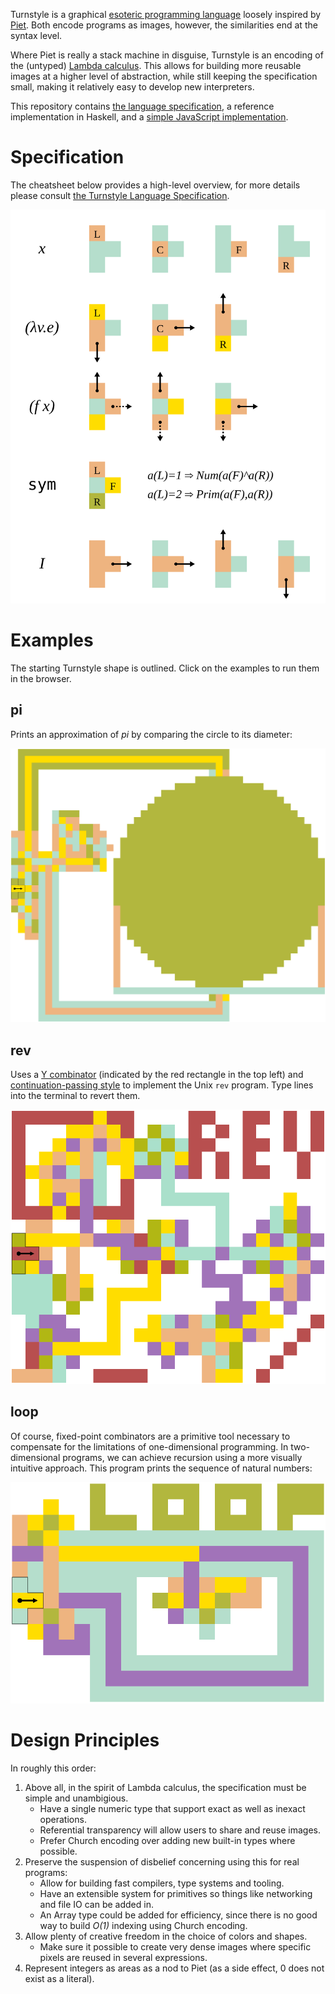 Turnstyle is a graphical [esoteric programming language] loosely inspired by
[Piet].  Both encode programs as images, however, the similarities end at the
syntax level.

Where Piet is really a stack machine in disguise, Turnstyle is an encoding of
the (untyped) [Lambda calculus].  This allows for building more reusable images
at a higher level of abstraction, while still keeping the specification small,
making it relatively easy to develop new interpreters.

This repository contains [the language specification](spec/), a reference
implementation in Haskell, and a
[simple JavaScript implementation](turnstyle.js).

# Specification

The cheatsheet below provides a high-level overview, for more details please
consult [the Turnstyle Language Specification](spec/).

![Cheatsheet](spec/cheatsheet.svg)

# Examples

The starting Turnstyle shape is outlined.  Click on the examples to run them in
the browser.

## pi

Prints an approximation of _pi_ by comparing the circle to its diameter:

[![](examples/pi.svg)](examples/pi.png)

## rev

Uses a [Y combinator] (indicated by the red rectangle in the top left)
and [continuation-passing style] to implement the Unix `rev` program.
Type lines into the terminal to revert them.

[![](examples/rev.svg)](examples/rev.png)

## loop

Of course, fixed-point combinators are a primitive tool necessary to compensate
for the limitations of one-dimensional programming.  In two-dimensional
programs, we can achieve recursion using a more visually intuitive approach.
This program prints the sequence of natural numbers:

[![](examples/loop.svg)](examples/loop.png)

# Design Principles

In roughly this order:

1.  Above all, in the spirit of Lambda calculus, the specification must be
    simple and unambigious.
     -  Have a single numeric type that support exact as well as inexact
        operations.
     -  Referential transparency will allow users to share and reuse images.
     -  Prefer Church encoding over adding new built-in types where possible.
2.  Preserve the suspension of disbelief concerning using this for real
    programs:
     -  Allow for building fast compilers, type systems and tooling.
     -  Have an extensible system for primitives so things like networking and
        file IO can be added in.
     -  An Array type could be added for efficiency, since there is no good way
        to build _O(1)_ indexing using Church encoding.
3.  Allow plenty of creative freedom in the choice of colors and shapes.
     -  Make sure it possible to create very dense images where specific pixels
        are reused in several expressions.
4.  Represent integers as areas as a nod to Piet (as a side effect, 0 does not
    exist as a literal).

[continuation-passing style]: https://en.wikipedia.org/wiki/Continuation-passing_style
[esoteric programming language]: https://en.wikipedia.org/wiki/Esoteric_programming_language
[Lambda calculus]: https://en.wikipedia.org/wiki/Lambda_calculus
[Piet]: https://www.dangermouse.net/esoteric/piet.html
[Y combinator]: https://en.wikipedia.org/wiki/Fixed-point_combinator
